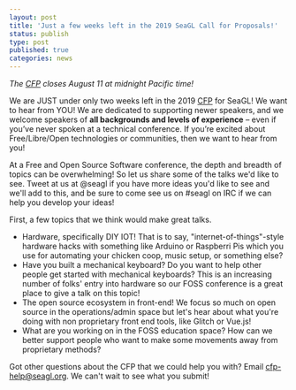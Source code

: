 ```yaml
---
layout: post
title: 'Just a few weeks left in the 2019 SeaGL Call for Proposals!'
status: publish
type: post
published: true
categories: news
---
```


_The [CFP](https://seagl.org/news/2019/06/25/CFP-open.html) closes August 11 at midnight Pacific time!_

We are JUST under only two weeks left in the 2019 [CFP](https://seagl.org/news/2019/06/25/CFP-open.html) for SeaGL!  We want to hear from YOU!  We are dedicated to supporting newer speakers, and we welcome speakers of **all backgrounds and levels of experience** – even if you’ve never spoken at a technical conference. If you’re excited about Free/Libre/Open technologies or communities, then we want to hear from you!

At a Free and Open Source Software conference, the depth and breadth of topics can be overwhelming!  So let us share some of the talks we'd like to see.  Tweet at us at @seagl if you have more ideas you'd like to see and we'll add to this, and be sure to come see us on #seagl on IRC if we can help you develop your ideas!

First, a few topics that we think would make great talks.
 * Hardware, specifically DIY IOT!  That is to say, "internet-of-things"-style hardware hacks with something like Arduino or Raspberri Pis which you use for automating your chicken coop, music setup, or something else?
 * Have you built a mechanical keyboard?  Do you want to help other people get started with mechanical keyboards?  This is an increasing number of folks' entry into hardware so our FOSS conference is a great place to give a talk on this topic!
 * The open source ecosystem in front-end!  We focus so much on open source in the operations/admin space but let's hear about what you're doing with non proprietary front end tools, like Glitch or Vue.js!
 * What are you working on in the FOSS education space?  How can we better support people who want to make some movements away from proprietary methods?

Got other questions about the CFP that we could help you with?  Email cfp-help@seagl.org.  We can't wait to see what you submit!
